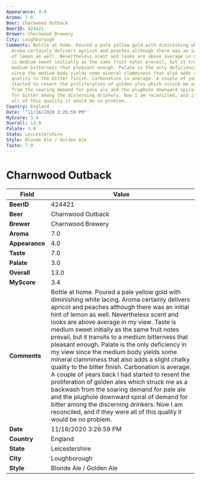 ```yaml
---
Appearance: 4.0
Aroma: 7.0
Beer: Charnwood Outback
BeerID: 424421
Brewer: Charnwood Brewery
City: Loughborough
Comments: Bottle at home. Poured a pale yellow gold with diminishing white lacing.
  Aroma certainly delivers apricot and peaches although there was an initial hint
  of lemon as well. Nevertheless scent and looks are above average in my view. Taste
  is medium sweet initially as the same fruit notes prevail, but it transits to a
  medium bitterness that pleasant enough. Palate is the only deficiency in my view
  since the medium body yields some mineral clamminess that also adds a slight chalky
  quality to the bitter finish. Carbonation is average. A couple of years back I had
  started to resent the proliferation of golden ales which struck me as a backwash
  from the soaring demand for pale ale and the plughole downward spiral of demand
  for bitter among the discerning drinkers. Now I am reconciled, and if they were
  all of this quality it would be no problem.
Country: England
Date: '"11/16/2020 3:26:59 PM"'
MyScore: 3.4
Overall: 13.0
Palate: 3.0
State: Leicestershire
Style: Blonde Ale / Golden Ale
Taste: 7.0
---
```


# Charnwood Outback

| Field         | Value |
|---------------|-------|
| **BeerID** | 424421 |
| **Beer** | Charnwood Outback |
| **Brewer** | Charnwood Brewery |
| **Aroma** | 7.0 |
| **Appearance** | 4.0 |
| **Taste** | 7.0 |
| **Palate** | 3.0 |
| **Overall** | 13.0 |
| **MyScore** | 3.4 |
| **Comments** | Bottle at home. Poured a pale yellow gold with diminishing white lacing. Aroma certainly delivers apricot and peaches although there was an initial hint of lemon as well. Nevertheless scent and looks are above average in my view. Taste is medium sweet initially as the same fruit notes prevail, but it transits to a medium bitterness that pleasant enough. Palate is the only deficiency in my view since the medium body yields some mineral clamminess that also adds a slight chalky quality to the bitter finish. Carbonation is average. A couple of years back I had started to resent the proliferation of golden ales which struck me as a backwash from the soaring demand for pale ale and the plughole downward spiral of demand for bitter among the discerning drinkers. Now I am reconciled, and if they were all of this quality it would be no problem. |
| **Date** | 11/16/2020 3:26:59 PM |
| **Country** | England |
| **State** | Leicestershire |
| **City** | Loughborough |
| **Style** | Blonde Ale / Golden Ale |
